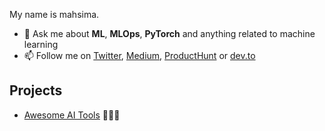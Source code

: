 My name is mahsima.

- 💬 Ask me about **ML**, **MLOps**, **PyTorch** and anything related to machine learning
- 📫 Follow me on [Twitter](https://twitter.com/mahsimadastan), [Medium](https://medium.com/@mahseema), [ProductHunt](https://producthunt.com/@mahsimadastan) or [dev.to](https://dev.to/mahseema)

## Projects

- [Awesome AI Tools](https://github.com/mahseema/awesome-ai-tools) 🌟🌟🌟


<!--
**mahseema/mahseema** is a ✨ _special_ ✨ repository because its `README.md` (this file) appears on your GitHub profile.

Here are some ideas to get you started:

- 🔭 I’m currently working on ...
- 🌱 I’m currently learning ...
- 👯 I’m looking to collaborate on ...
- 🤔 I’m looking for help with ...
- 💬 Ask me about ...
- 📫 How to reach me: ...
- 😄 Pronouns: ...
- ⚡ Fun fact: ...
-->
